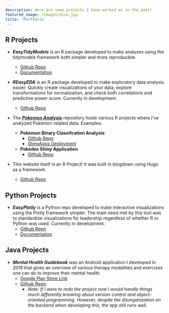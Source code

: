 ```yaml
---
description: Here are some projects I have worked on in the past!
featured_image: /images/dice.jpg
title: 'Portfolio'
---
```


## R Projects

* __*EasyTidyModels*__ is an R package developed to make analyses using the tidymodels framework both simpler and more reproducible.
  * [Github Repo](https://github.com/amanda-park/easytidymodels)
  * [Documentation](https://amanda-park.github.io/easytidymodels/)

* __*REasyEDA*__ is an R package developed to make exploratory data analysis easier. Quickly create visualizations of your data, explore transformations for normalization, and check both correlations and predictive power score. Currently in development.
  * [Github Repo](https://github.com/amanda-park/reasyeda)

* The [__*Pokemon Analysis*__](https://github.com/amanda-park/Pokemon-Analysis) repository hosts various R projects where I've analyzed Pokemon related data. Examples:
  * **Pokemon Binary Classifcation Analysis**: 
    * [Github Repo](https://github.com/amanda-park/Pokemon-Analysis/tree/main/Binary%20Classification%20-%20Pokemon)
    * [ShinyApps Deployment](https://amandapark.shinyapps.io/PokemonAnalysis/)
  * **Pokedex Shiny Application**
    * [Github Repo](https://github.com/amanda-park/Pokemon-Analysis/tree/main/Shiny%20App%20-%20Pokemon%20%26%20Pokedex)
    
* This website itself is an R Project! It was built in blogdown using Hugo as a framework.
  * [Github Repo](https://github.com/amanda-park/amanda-park.netlify.app)
  
## Python Projects

* __*EasyPlotly*__ is a Python repo developed to make interactive visualizations using the Plotly framework simpler. The main need met by this tool was to standardize visualizations for leadership regardless of whether R or Python was used. Currently in development.
  * [Github Repo](https://github.com/amanda-park/easyplotly)
  * [Documentation](https://easyplotly.readthedocs.io/en/latest/index.html)

## Java Projects

* __*Mental Health Guidebook*__ was an Android application I developed in 2019 that gives an overview of various therapy modalities and exercises one can do to improve their mental health. 
  * [Google Play Store Link](https://play.google.com/store/apps/details?id=com.amanda.mentalhealthguide)
  * [Github Repo](https://github.com/amanda-park/mental-health-guidebook)
    * _Note: If I were to redo the project now I would handle things much differently knowing about version control and object-oriented programming. However, despite the disorganization on the backend when developing this, the app still runs well._